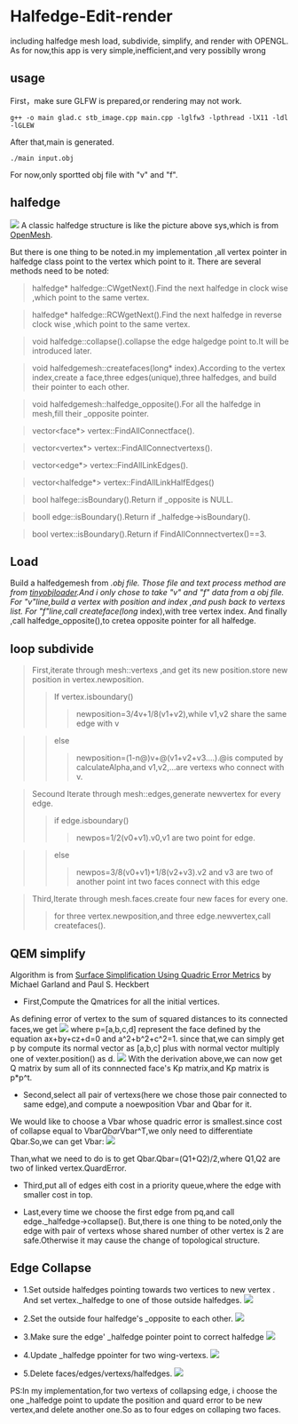 # Halfedge-Edit-render
including halfedge mesh load, subdivide, simplify, and render with OPENGL.
As for now,this app is very simple,inefficient,and very possiblly wrong

usage
-
First，make sure GLFW is prepared,or rendering may not work.
```
g++ -o main glad.c stb_image.cpp main.cpp -lglfw3 -lpthread -lX11 -ldl -lGLEW
```
After that,main is generated.
```
./main input.obj
```
For now,only sportted obj file with "v" and "f".

halfedge
-
![](https://github.com/quieoo/Halfedge-Mesh-Editor/blob/master/halfedge.png)
A classic halfedge structure is like the picture above sys,which is from [OpenMesh](https://www.openmesh.org/media/Documentations/OpenMesh-6.3-Documentation/a00010.html).

But there is one thing to be noted.in my implementation ,all vertex pointer in halfedge class point to the vertex which point to it.
There are several methods need to be noted:
>halfedge* halfedge::CWgetNext().Find the next halfedge in clock wise ,which point to the same vertex.

>halfedge* halfedge::RCWgetNext().Find the next halfedge in reverse clock wise ,which point to the same vertex.

>void halfedge::collapse().collapse the edge halgedge point to.It will be introduced later.

>void halfedgemesh::createfaces(long* index).According to the vertex index,create a face,three edges(unique),three halfedges, and build their pointer to each other.

>void halfedgemesh::halfedge_opposite().For all the halfedge in mesh,fill their _opposite pointer.

>vector<face*> vertex::FindAllConnectface().

>vector<vertex*> vertex::FindAllConnectvertexs().

>vector<edge*> vertex::FindAllLinkEdges().

>vector<halfedge*> vertex::FindAllLinkHalfEdges()

>bool halfege::isBoundary().Return if _opposite is NULL.

>booll edge::isBoundary().Return if _halfedge->isBoundary().

>bool vertex::isBoundary().Return if FindAllConnnectvertex()==3.

Load
-
Build a halfedgemesh from *.obj file.
Those file and text process method are from [tinyobjloader](https://github.com/syoyo/tinyobjloader).And i only chose to take "v" and "f" data from a obj file.
For "v"line,build a vertex with position and index ,and push back to vertexs list.
For "f"line,call createface(long* index),with tree vertex index.
And finally ,call halfedge_opposite(),to cretea opposite pointer for all halfedge.

loop subdivide
-
> First,iterate through mesh::vertexs ,and get its new position.store new position in vertex.newposition.
>>If vertex.isboundary()
>>>newposition=3/4v+1/8(v1+v2),while v1,v2 share the same edge with v

>>else
>>>newposition=(1-n@)v+@(v1+v2+v3....).@is computed by calculateAlpha,and v1,v2,...are vertexs who connect with v.

>Secound Iterate through mesh::edges,generate newvertex for every edge.
>>if edge.isboundary()
>>>newpos=1/2(v0+v1).v0,v1 are two point for edge.

>>else
>>>newpos=3/8(v0+v1)+1/8(v2+v3).v2 and v3 are two of another point int two faces connect with this edge

>Third,Iterate through mesh.faces.create four new faces for every one.
>>for three vertex.newposition,and three edge.newvertex,call createfaces().

QEM simplify
-
Algorithm is from [Surface Simplification Using Quadric Error Metrics](https://www.cs.cmu.edu/~./garland/Papers/quadrics.pdf) by Michael Garland and Paul S. Heckbert

* First,Compute the Qmatrices for all the initial vertices.

As defining error of vertex to the sum of squared distances to its connected faces,we get
![](https://github.com/quieoo/Halfedge-Mesh-Editor/blob/master/formula1.png)
where p=[a,b,c,d] represent the face defined by the equation ax+by+cz+d=0 and a^2+b^2+c^2=1.
since that,we can simply get p by compute its normal vector as [a,b,c] plus with normal vector multiply one of vexter.position() as d.
![](https://github.com/quieoo/Halfedge-Mesh-Editor/blob/master/formula2.png)
With the derivation above,we can now get Q matrix by sum all of its connnected face's Kp matrix,and Kp matrix is p*p^t.

* Second,select all pair of vertexs(here we chose those pair connected to same edge),and compute a noewposition Vbar and Qbar for it.

We would like to choose a Vbar whose quadric error is smallest.since cost of collapse equal to Vbar*Qbar*Vbar^T,we only need to differentiate Qbar.So,we can get Vbar:
![](https://github.com/quieoo/Halfedge-Mesh-Editor/blob/master/formula3.png)

Than,what we need to do is to get Qbar.Qbar=(Q1+Q2)/2,where Q1,Q2 are two of linked vertex.QuardError.

* Third,put all of edges eith cost in a priority queue,where the edge with smaller cost in top.

* Last,every time we choose the first edge from pq,and call edge._halfedge->collapse().
But,there is one thing to be noted,only the edge with pair of vertexs whose shared number of  other vertex is 2 are safe.Otherwise it may cause the change of topological structure.

Edge Collapse
-

* 1.Set outside halfedges pointing towards two vertices to new vertex . And set vertex._halfedge to one of those outside halfedges.
![](https://github.com/quieoo/Halfedge-Mesh-Editor/blob/master/collapse1.png)

* 2.Set the outside four halfedge's  _opposite to each other.
![](https://github.com/quieoo/Halfedge-Mesh-Editor/blob/master/collapse2.png)

* 3.Make sure the  edge' _halfedge pointer point to correct halfedge
![](https://github.com/quieoo/Halfedge-Mesh-Editor/blob/master/collapse3.png)

* 4.Update _halfedge ppointer for two wing-vertexs.
![](https://github.com/quieoo/Halfedge-Mesh-Editor/blob/master/collapse4.png)

* 5.Delete faces/edges/vertexs/halfedges.
![](https://github.com/quieoo/Halfedge-Mesh-Editor/blob/master/collapse5.png)


PS:In my implementation,for two vertexs of collapsing edge, i choose the one _halfedge point to update the position and  quard error to be new vertex,and delete another one.So as to four edges on collaping two faces. 

